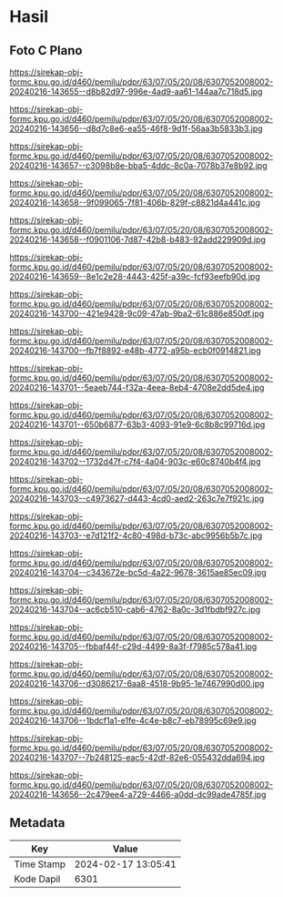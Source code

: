 # Hasil

## Foto C Plano

https://sirekap-obj-formc.kpu.go.id/d460/pemilu/pdpr/63/07/05/20/08/6307052008002-20240216-143655--d8b82d97-996e-4ad9-aa61-144aa7c718d5.jpg

https://sirekap-obj-formc.kpu.go.id/d460/pemilu/pdpr/63/07/05/20/08/6307052008002-20240216-143656--d8d7c8e6-ea55-46f8-9d1f-56aa3b5833b3.jpg

https://sirekap-obj-formc.kpu.go.id/d460/pemilu/pdpr/63/07/05/20/08/6307052008002-20240216-143657--c3098b8e-bba5-4ddc-8c0a-7078b37e8b92.jpg

https://sirekap-obj-formc.kpu.go.id/d460/pemilu/pdpr/63/07/05/20/08/6307052008002-20240216-143658--9f099065-7f81-406b-829f-c8821d4a441c.jpg

https://sirekap-obj-formc.kpu.go.id/d460/pemilu/pdpr/63/07/05/20/08/6307052008002-20240216-143658--f0901106-7d87-42b8-b483-92add229909d.jpg

https://sirekap-obj-formc.kpu.go.id/d460/pemilu/pdpr/63/07/05/20/08/6307052008002-20240216-143659--8e1c2e28-4443-425f-a39c-fcf93eefb90d.jpg

https://sirekap-obj-formc.kpu.go.id/d460/pemilu/pdpr/63/07/05/20/08/6307052008002-20240216-143700--421e9428-9c09-47ab-9ba2-61c886e850df.jpg

https://sirekap-obj-formc.kpu.go.id/d460/pemilu/pdpr/63/07/05/20/08/6307052008002-20240216-143700--fb7f8892-e48b-4772-a95b-ecb0f0914821.jpg

https://sirekap-obj-formc.kpu.go.id/d460/pemilu/pdpr/63/07/05/20/08/6307052008002-20240216-143701--5eaeb744-f32a-4eea-8eb4-4708e2dd5de4.jpg

https://sirekap-obj-formc.kpu.go.id/d460/pemilu/pdpr/63/07/05/20/08/6307052008002-20240216-143701--650b6877-63b3-4093-91e9-6c8b8c99716d.jpg

https://sirekap-obj-formc.kpu.go.id/d460/pemilu/pdpr/63/07/05/20/08/6307052008002-20240216-143702--1732d47f-c7f4-4a04-903c-e60c8740b4f4.jpg

https://sirekap-obj-formc.kpu.go.id/d460/pemilu/pdpr/63/07/05/20/08/6307052008002-20240216-143703--c4973627-d443-4cd0-aed2-263c7e7f921c.jpg

https://sirekap-obj-formc.kpu.go.id/d460/pemilu/pdpr/63/07/05/20/08/6307052008002-20240216-143703--e7d121f2-4c80-498d-b73c-abc9956b5b7c.jpg

https://sirekap-obj-formc.kpu.go.id/d460/pemilu/pdpr/63/07/05/20/08/6307052008002-20240216-143704--c343672e-bc5d-4a22-9678-3615ae85ec09.jpg

https://sirekap-obj-formc.kpu.go.id/d460/pemilu/pdpr/63/07/05/20/08/6307052008002-20240216-143704--ac6cb510-cab6-4762-8a0c-3d1fbdbf927c.jpg

https://sirekap-obj-formc.kpu.go.id/d460/pemilu/pdpr/63/07/05/20/08/6307052008002-20240216-143705--fbbaf44f-c29d-4499-8a3f-f7985c578a41.jpg

https://sirekap-obj-formc.kpu.go.id/d460/pemilu/pdpr/63/07/05/20/08/6307052008002-20240216-143706--d3086217-6aa8-4518-9b95-1e7467990d00.jpg

https://sirekap-obj-formc.kpu.go.id/d460/pemilu/pdpr/63/07/05/20/08/6307052008002-20240216-143706--1bdcf1a1-e1fe-4c4e-b8c7-eb78995c69e9.jpg

https://sirekap-obj-formc.kpu.go.id/d460/pemilu/pdpr/63/07/05/20/08/6307052008002-20240216-143707--7b248125-eac5-42df-82e6-055432dda694.jpg

https://sirekap-obj-formc.kpu.go.id/d460/pemilu/pdpr/63/07/05/20/08/6307052008002-20240216-143656--2c479ee4-a729-4466-a0dd-dc99ade4785f.jpg


## Metadata

| Key        | Value               |
| ---------- | ------------------- |
| Time Stamp | 2024-02-17 13:05:41 |
| Kode Dapil | 6301                |



